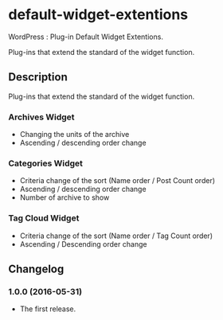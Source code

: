 # default-widget-extentions
WordPress : Plug-in Default Widget Extentions. 

Plug-ins that extend the standard of the widget function.

## Description

Plug-ins that extend the standard of the widget function.

### Archives Widget

- Changing the units of the archive
- Ascending / descending order change

### Categories Widget

- Criteria change of the sort (Name order / Post Count order)
- Ascending / descending order change
- Number of archive to show

### Tag Cloud Widget

- Criteria change of the sort (Name order / Tag Count order)
- Ascending / Descending order change

## Changelog

### 1.0.0 (2016-05-31)

- The first release.